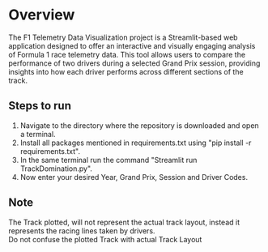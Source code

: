 # Overview
The F1 Telemetry Data Visualization project is a Streamlit-based web application designed to offer an interactive and visually engaging analysis of Formula 1 race telemetry data. This tool allows users to compare the performance of two drivers during a selected Grand Prix session, providing insights into how each driver performs across different sections of the track.

## Steps to run
1. Navigate to the directory where the repository is downloaded and open a terminal.
2. Install all packages mentioned in requirements.txt using "pip install -r requirements.txt".
3. In the same terminal run the command "Streamlit run TrackDomination.py".
4. Now enter your desired Year, Grand Prix, Session and Driver Codes.

## Note
The Track plotted, will not represent the actual track layout, instead it represents the racing lines taken by drivers.<br>
Do not confuse the plotted Track with actual Track Layout
